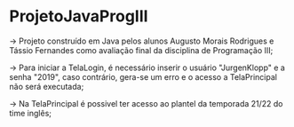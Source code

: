 # ProjetoJavaProgIII

→ Projeto construído em Java pelos alunos Augusto Morais Rodrigues e Tássio Fernandes como avaliação final da disciplina de Programação III;

→ Para iniciar a TelaLogin, é necessário inserir o usuário "JurgenKlopp" e a senha "2019", caso contrário, gera-se um erro e o acesso a TelaPrincipal não será executada;

→ Na TelaPrincipal é possivel ter acesso ao plantel da temporada 21/22 do time inglês;
